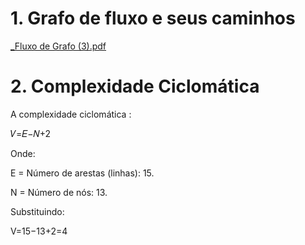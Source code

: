 # 1. Grafo de fluxo e seus caminhos

[_Fluxo de Grafo (3).pdf](https://github.com/user-attachments/files/17969045/_Fluxo.de.Grafo.3.pdf)


# 2. Complexidade Ciclomática
A complexidade ciclomática :

𝑉=𝐸−𝑁+2

Onde:

E = Número de arestas (linhas): 15.

N = Número de nós: 13.

Substituindo:


V=15−13+2=4


